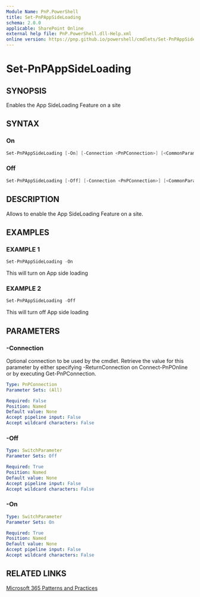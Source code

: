 ```yaml
---
Module Name: PnP.PowerShell
title: Set-PnPAppSideLoading
schema: 2.0.0
applicable: SharePoint Online
external help file: PnP.PowerShell.dll-Help.xml
online version: https://pnp.github.io/powershell/cmdlets/Set-PnPAppSideLoading.html
---
```

 
# Set-PnPAppSideLoading

## SYNOPSIS
Enables the App SideLoading Feature on a site

## SYNTAX

### On
```powershell
Set-PnPAppSideLoading [-On] [-Connection <PnPConnection>] [<CommonParameters>]
```

### Off
```powershell
Set-PnPAppSideLoading [-Off] [-Connection <PnPConnection>] [<CommonParameters>]
```

## DESCRIPTION

Allows to enable the App SideLoading Feature on a site.

## EXAMPLES

### EXAMPLE 1
```powershell
Set-PnPAppSideLoading -On
```

This will turn on App side loading

### EXAMPLE 2
```powershell
Set-PnPAppSideLoading -Off
```

This will turn off App side loading

## PARAMETERS

### -Connection
Optional connection to be used by the cmdlet. Retrieve the value for this parameter by either specifying -ReturnConnection on Connect-PnPOnline or by executing Get-PnPConnection.

```yaml
Type: PnPConnection
Parameter Sets: (All)

Required: False
Position: Named
Default value: None
Accept pipeline input: False
Accept wildcard characters: False
```

### -Off

```yaml
Type: SwitchParameter
Parameter Sets: Off

Required: True
Position: Named
Default value: None
Accept pipeline input: False
Accept wildcard characters: False
```

### -On

```yaml
Type: SwitchParameter
Parameter Sets: On

Required: True
Position: Named
Default value: None
Accept pipeline input: False
Accept wildcard characters: False
```

## RELATED LINKS

[Microsoft 365 Patterns and Practices](https://aka.ms/m365pnp)

